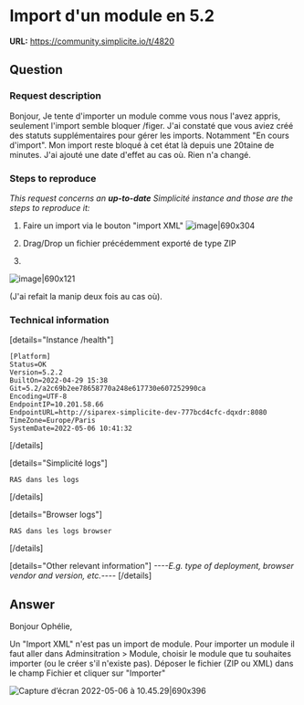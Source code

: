# Import d'un module en 5.2

**URL:** https://community.simplicite.io/t/4820

## Question
### Request description

Bonjour, 
Je tente d'importer un module comme vous nous l'avez appris, seulement l'import semble bloquer /figer. 
J'ai constaté que vous aviez créé des statuts supplémentaires pour gérer les imports. Notamment "En cours d'import". Mon import reste bloqué à cet état là depuis une 20taine de minutes. 
J'ai ajouté une date d'effet  au cas où. Rien n'a changé.

### Steps to reproduce

*This request concerns an **up-to-date** Simplicité instance
and those are the steps to reproduce it:*

1. Faire un import via le bouton "import XML"
![image|690x304](upload://y4fw5wGSlIawbqRUxodc8t2y5tR.png)

2. Drag/Drop un fichier précédemment exporté de type ZIP
3.  
![image|690x121](upload://qMmYFwWgNsFeeXfWr0Waz6hXCa6.png)

(J'ai refait la manip deux fois au cas où).

### Technical information

[details="Instance /health"]
```text
[Platform]
Status=OK
Version=5.2.2
BuiltOn=2022-04-29 15:38
Git=5.2/a2c69b2ee78658770a248e617730e607252990ca
Encoding=UTF-8
EndpointIP=10.201.58.66
EndpointURL=http://siparex-simplicite-dev-777bcd4cfc-dqxdr:8080
TimeZone=Europe/Paris
SystemDate=2022-05-06 10:41:32
```
[/details]

[details="Simplicité logs"]
```text
RAS dans les logs
```
[/details]

[details="Browser logs"]
```text
RAS dans les logs browser
```
[/details]

[details="Other relevant information"]
*----E.g. type of deployment, browser vendor and version, etc.----*
[/details]

## Answer
Bonjour Ophélie, 

Un "Import XML" n'est pas un import de module. 
Pour importer un module il faut aller dans Adminsitration > Module, choisir le module que tu souhaites importer (ou le créer s'il n'existe pas). Déposer le fichier (ZIP ou XML) dans le champ Fichier et cliquer sur "Importer" 

![Capture d’écran 2022-05-06 à 10.45.29|690x396](upload://2TMnXbJg1isWoGa3YeGx6Qf31ah.png)
